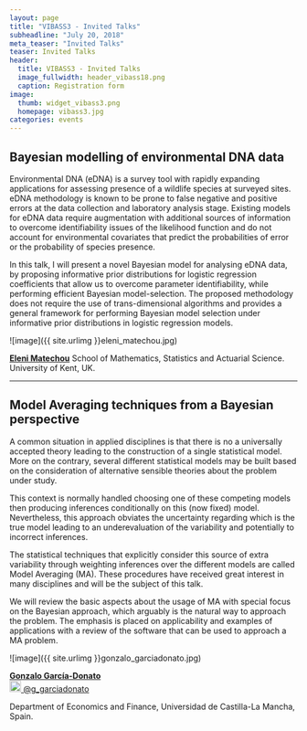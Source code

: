 ```yaml
---
layout: page
title: "VIBASS3 - Invited Talks"
subheadline: "July 20, 2018"
meta_teaser: "Invited Talks"
teaser: Invited Talks
header:
  title: VIBASS3 - Invited Talks
  image_fullwidth: header_vibass18.png
  caption: Registration form
image:
  thumb: widget_vibass3.png
  homepage: vibass3.jpg
categories: events
---
```



## Bayesian modelling of environmental DNA data

Environmental DNA (eDNA) is a survey tool with rapidly expanding applications for assessing presence of a wildlife species at surveyed sites. eDNA methodology is known to be prone to false negative and positive errors at the data collection and laboratory analysis stage. Existing models for eDNA data require augmentation with additional sources of information to overcome identifiability issues of the likelihood function and do not account for environmental covariates that predict the probabilities of error or the probability of species presence.

In this talk, I will present a novel Bayesian model for analysing eDNA data, by proposing informative prior distributions for logistic regression coefficients that allow us to overcome parameter identifiability, while performing efficient Bayesian model-selection. The proposed methodology does not require the use of trans-dimensional algorithms and provides a general framework for performing Bayesian model selection under informative prior distributions in logistic regression models.


![image]({{ site.urlimg }}eleni_matechou.jpg)

[__Eleni Matechou__](https://www.kent.ac.uk/smsas/personal/em359/)
School of Mathematics, Statistics and Actuarial Science.  University of Kent, UK.


<hr>

## Model Averaging techniques from a Bayesian perspective

A common situation in applied disciplines is that there is no a universally accepted theory leading to the construction of a single statistical model. More on the contrary, several different statistical models may be built based on the consideration of alternative sensible theories about the problem under study. 

This context is normally handled choosing one of these competing models then producing inferences conditionally on this (now fixed) model. Nevertheless, this approach obviates the uncertainty regarding which is the true model leading to an underevaluation of the variability and potentially to incorrect inferences. 

The statistical techniques that explicitly consider this source of extra variability through weighting inferences over the different models are called Model Averaging (MA). These procedures have received great interest in many disciplines and will be the subject of this talk. 

We will review the basic aspects about the usage of MA with special focus on the Bayesian approach, which arguably is the natural way to approach the problem. The emphasis is placed on applicability and examples of applications with a review of the software that can be used to approach a MA problem.


![image]({{ site.urlimg }}gonzalo_garciadonato.jpg)

[__Gonzalo García-Donato__](https://previa.uclm.es/profesorado/garcia-donato/) <br>
[<img alt="Tweet" height="20" width="20" src="{{ site.url }}/images/social_flat_rounded_rects_svg/Twitter.svg"> @g_garciadonato](https://twitter.com/g_garciadonato)

Department of Economics and Finance, Universidad de Castilla-La Mancha, Spain.
